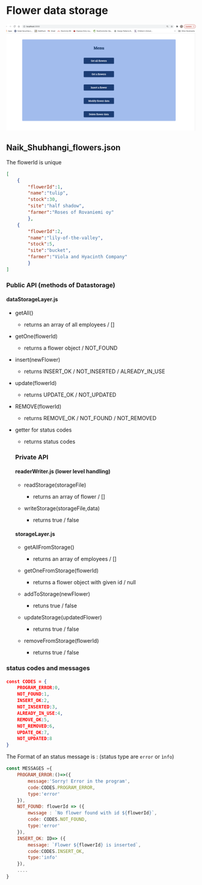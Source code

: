# Flower data storage
![Menu](./public/Menu_page.png)
## Naik_Shubhangi_flowers.json

The flowerId is unique

```json
[
    {
        "flowerId":1,
        "name":"tulip",
        "stock":30,
        "site":"half shadow",
        "farmer":"Roses of Rovaniemi oy"
        },
    {
        "flowerId":2,
        "name":"lily-of-the-valley",
        "stock":5,
        "site":"bucket",
        "farmer":"Viola and Hyacinth Company"
        }
]
```

### Public API (methods of Datastorage)

#### dataStorageLayer.js

- getAll()
  - returns an array of all employees / []

- getOne(flowerId)
  - returns a flower object / NOT_FOUND

- insert(newFlower)
  - returns INSERT_OK / NOT_INSERTED / ALREADY_IN_USE

- update(flowerId)
  - returns UPDATE_OK / NOT_UPDATED

- REMOVE(flowerId)
  - returns REMOVE_OK / NOT_FOUND / NOT_REMOVED

 - getter for status codes
   - returns  status codes

   ### Private API

   #### readerWriter.js   (lower level handling)
   - readStorage(storageFile)
     - returns an array of flower / []

    - writeStorage(storageFile,data)
      - returns true / false

   #### storageLayer.js
   - getAllFromStorage()
     - returns an array of employees / []

    - getOneFromStorage(flowerId)
      - returns a flower object with given id / null 

    - addToStorage(newFlower)
      - retuns true / false

    - updateStorage(updatedFlower)
      - returns true / false

    - removeFromStorage(flowerId)
      - returns true / false

### status codes and messages
```json
const CODES = {
    PROGRAM_ERROR:0,
    NOT_FOUND:1,
    INSERT_OK:2,
    NOT_INSERTED:3,
    ALREADY_IN_USE:4,
    REMOVE_OK:5,
    NOT_REMOVED:6,
    UPDATE_OK:7,
    NOT_UPDATED:8
}
```

The Format of an status message is :
(status type are `error` or `ìnfo`)

```js
const MESSAGES ={
    PROGRAM_ERROR:()=>({
        message:'Sorry! Error in the program',
        code:CODES.PROGRAM_ERROR,
        type:'error'
    }),
    NOT_FOUND: flowerId => ({
        mwssage : `No flower found with id ${flowerId}`,
        code: CODES.NOT_FOUND,
        type:'error'
    }),
    INSERT_OK: ID=> ({
        message: `Flower ${flowerId} is inserted`,
        code:CODES.INSERT_OK,
        type:'info'
    }),
    ....
}
